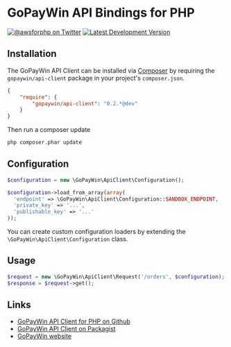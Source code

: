 # GoPayWin API Bindings for PHP

[![@awsforphp on Twitter](http://img.shields.io/badge/twitter-%40gopaywin-blue.svg?style=flat)](https://twitter.com/gopaywin)
[![Latest Development Version](https://img.shields.io/packagist/v/gopaywin/api-client.svg)](https://packagist.org/packages/gopaywin/api-client)

## Installation

The GoPayWin API Client can be installed via [Composer](http://getcomposer.org) by requiring the
`gopaywin/api-client` package in your project's `composer.json`.

```json
{
    "require": {
        "gopaywin/api-client": "0.2.*@dev"
    }
}
```

Then run a composer update
```sh
php composer.phar update
```

## Configuration

```php
$configuration = new \GoPayWin\ApiClient\Configuration();

$configuration->load_from_array(array(
  'endpoint' => \GoPayWin\ApiClient\Configuration::SANDBOX_ENDPOINT,
  'private_key' => '...',
  'publishable_key' => '...'
));
```

You can create custom configuration loaders by extending the `\GoPayWin\ApiClient\Configuration` class.

## Usage


```php
$request = new \GoPayWin\ApiClient\Request('/orders', $configuration);
$response = $request->get();
```

## Links

* [GoPayWin API Client for PHP on Github](http://github.com/gopaywin/gopaywin-api-client-php/)
* [GoPayWin API Client on Packagist](https://packagist.org/packages/gopaywin/api-client/)
* [GoPayWin website](http://www.gopaywin.com/)
